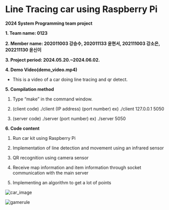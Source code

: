 Line Tracing car using Raspberry Pi
=
**2024 System Programming team project**

**1. Team name: 0123**

**2. Member name: 202011003 강승수, 202011133 윤현서, 202111003 강소은, 202211130 윤신이**

**3. Project period: 2024.05.20.~2024.06.02.**

**4. Demo Video(demo_video.mp4)**

- This is a video of a car doing line tracing and qr detect.

**5. Compilation method**

1. Type “make” in the command window.

2. (client code) ./client (IP address) (port number)
  ex) ./client 127.0.0.1 5050

3. (server code) ./server (port number)
  ex) ./server 5050

**6. Code content**

1. Run car kit using Raspberry Pi

2. Implementation of line detection and movement using an infrared sensor

3. QR recognition using camera sensor

4. Receive map information and item information through socket communication with the main server

5. Implementing an algorithm to get a lot of points

![car_image](https://github.com/franktome/2024_System_Programming_teamproject/assets/154505487/bdc918f0-b50d-460d-82ea-1e9356ce50e0)

![gamerule](https://github.com/franktome/2024_System_Programming_teamproject/assets/154505487/e80a7403-eb06-4e39-b83c-d102b8a35c1b)
